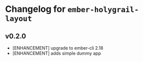 # Changelog for `ember-holygrail-layout`

## v0.2.0

- [ENHANCEMENT] upgrade to ember-cli 2.18
- [ENHANCEMENT] adds simple dummy app
